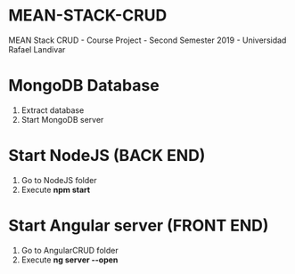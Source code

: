 # MEAN-STACK-CRUD 
MEAN Stack CRUD - Course Project - Second Semester 2019 - Universidad Rafael Landivar

# MongoDB Database
1. Extract database
2. Start MongoDB server

# Start NodeJS (BACK END)
1. Go to NodeJS folder
2. Execute **npm start**

# Start Angular server (FRONT END)
1. Go to AngularCRUD folder
2. Execute **ng server --open**

